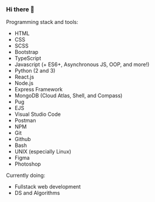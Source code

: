 ### Hi there 👋

Programming stack and tools:
- HTML
- CSS
- SCSS
- Bootstrap
- TypeScript
- Javascript (+ ES6+, Asynchronous JS, OOP, and more!)
- Python (2 and 3)
- React.js 
- Node.js 
- Express Framework
- MongoDB (Cloud Atlas, Shell, and Compass)
- Pug
- EJS
- Visual Studio Code
- Postman
- NPM
- Git
- Github
- Bash
- UNIX (especially Linux)
- Figma
- Photoshop

Currently doing:
- Fullstack web development
- DS and Algorithms

